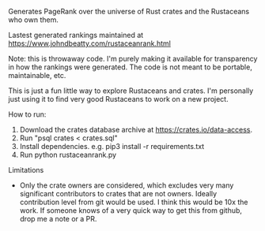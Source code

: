 Generates PageRank over the universe of Rust crates and the Rustaceans who own them.

Lastest generated rankings maintained at https://www.johndbeatty.com/rustaceanrank.html

Note: this is throwaway code. I'm purely making it available for transparency in how the rankings were generated. The code is not meant to be portable, maintainable, etc.

This is just a fun little way to explore Rustaceans and crates. I'm personally just using it to find very good Rustaceans to work on a new project.

How to run:
1. Download the crates database archive at https://crates.io/data-access.
1. Run "psql crates < crates.sql"
1. Install dependencies. e.g. pip3 install -r requirements.txt
1. Run python rustaceanrank.py

Limitations
* Only the crate owners are considered, which excludes very many significant contributors to crates that are not owners. Ideally contribution level from git would be used. I think this would be 10x the work. If someone knows of a very quick way to get this from github, drop me a note or a PR.
